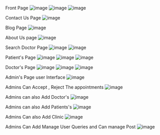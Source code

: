 Front Page 
![image](https://github.com/Harshjethwa2003/Dental-Clinic-Website/assets/139225446/ce9fde00-21c4-4f22-97bd-dc66b72af1bf)
![image](https://github.com/Harshjethwa2003/Dental-Clinic-Website/assets/139225446/a1b888a7-0983-48f7-9a12-478a4aa2dab5)
![image](https://github.com/Harshjethwa2003/Dental-Clinic-Website/assets/139225446/309469c3-63e5-4eee-86bb-07bb6a1adb29)

Contact Us Page
![image](https://github.com/Harshjethwa2003/Dental-Clinic-Website/assets/139225446/330859c5-f6be-4ca4-b2c6-c6e1d83ce024)

Blog Page
![image](https://github.com/Harshjethwa2003/Dental-Clinic-Website/assets/139225446/c365da1e-3be9-49e3-ae5c-afb69f2455d3)

About Us page
![image](https://github.com/Harshjethwa2003/Dental-Clinic-Website/assets/139225446/4a4f52cf-4893-4a54-bb28-fe6dbbdce0ed)

Search Doctor Page
![image](https://github.com/Harshjethwa2003/Dental-Clinic-Website/assets/139225446/b7ee8e50-fc10-4dd8-bb9d-0f538953e283)
![image](https://github.com/Harshjethwa2003/Dental-Clinic-Website/assets/139225446/78ade4e3-9123-40ad-8955-9358130e5874)

Patient's Page 
![image](https://github.com/Harshjethwa2003/Dental-Clinic-Website/assets/139225446/967e6b6c-263d-42c3-b77c-12775082c524)
![image](https://github.com/Harshjethwa2003/Dental-Clinic-Website/assets/139225446/b7f44165-b854-4bb9-ab57-d09b5b71f6fd)
![image](https://github.com/Harshjethwa2003/Dental-Clinic-Website/assets/139225446/d40e5eb0-72db-46a9-bae8-72062b09e104)

Doctor's Page
![image](https://github.com/Harshjethwa2003/Dental-Clinic-Website/assets/139225446/360ce005-2fcd-469b-a38f-d85d3f6a2297)
![image](https://github.com/Harshjethwa2003/Dental-Clinic-Website/assets/139225446/e79ef69f-ebed-480e-88ac-eec8d725c308)
![image](https://github.com/Harshjethwa2003/Dental-Clinic-Website/assets/139225446/b40f04f4-98e1-4478-8b68-72c8b2729ac9)

Admin's Page
user Interface
![image](https://github.com/Harshjethwa2003/Dental-Clinic-Website/assets/139225446/478981c5-ec69-4456-882d-f7c9687f9a45)

Admins Can  Accept , Reject The appointments
![image](https://github.com/Harshjethwa2003/Dental-Clinic-Website/assets/139225446/d510a65f-16bd-45d9-a7f0-cd4cd358804b)

Admins can also Add Doctor's
![image](https://github.com/Harshjethwa2003/Dental-Clinic-Website/assets/139225446/e9c9dc9e-41c1-47c4-bcba-23e3688bb903)

Admins can also Add Patients's
![image](https://github.com/Harshjethwa2003/Dental-Clinic-Website/assets/139225446/5b126cf6-9933-44e5-9b3c-80f67cd36719)

Admins Can also Add Clinic
![image](https://github.com/Harshjethwa2003/Dental-Clinic-Website/assets/139225446/58428ded-549e-4148-b16a-50716c512b4d)

Admins Can Add Manage User Queries and Can manage Post
![image](https://github.com/Harshjethwa2003/Dental-Clinic-Website/assets/139225446/e0ee5012-8516-451a-801b-479e980069a6)












